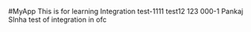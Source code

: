 #MyApp
This is for learning
Integration test-1111
test12
123
000-1
Pankaj SInha test of integration
in ofc
